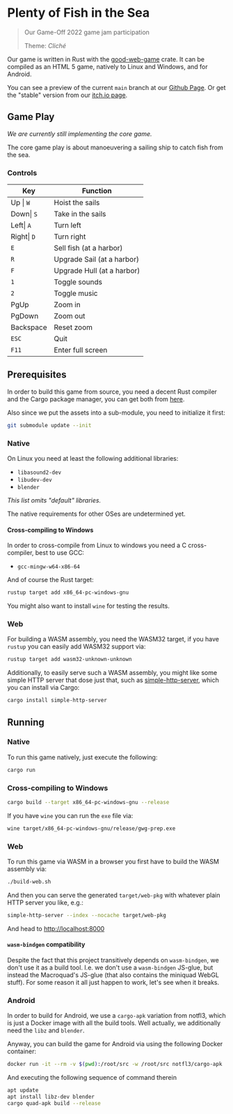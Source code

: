 Plenty of Fish in the Sea
=========================

> Our Game-Off 2022 game jam participation
>
> Theme: _Cliché_

Our game is written in Rust with the [good-web-game] crate.
It can be compiled as an HTML 5 game, natively to Linux and Windows, and for
Android.

You can see a preview of the current `main` branch at our [Github Page][preview].
Or get the "stable" version from our [itch.io page][itchio].

[good-web-game]: https://crates.io/crates/good-web-game
[preview]: https://coffejunkstudio.github.io/go-gwg-22/
[itchio]: https://coffejunkstudio.itch.io/plenty-of-fish?secret=fHOi58o4GNbMuuYhHvLTumPb1ZU

Game Play
---------

_We are currently still implementing the core game._

The core game play is about manoeuvering a sailing ship to catch fish from the sea.


### Controls

| Key       | Function |
|-----------|----------|
| Up \| `W` | Hoist the sails |
|Down\| `S` | Take in the sails |
|Left\| `A` | Turn left |
|Right\| `D`| Turn right |
| `E`       | Sell fish (at a harbor) |
| `R`       | Upgrade Sail (at a harbor) |
| `F`       | Upgrade Hull (at a harbor) |
| `1`       | Toggle sounds |
| `2`       | Toggle music |
| PgUp      | Zoom in |
| PgDown    | Zoom out |
| Backspace | Reset zoom |
| `ESC`     | Quit |
| `F11`     | Enter full screen |


Prerequisites
-------------

In order to build this game from source, you need a decent Rust compiler and the
Cargo package manager, you can get both from [here][rust-get-started].

Also since we put the assets into a sub-module, you need to initialize it first:

```sh
git submodule update --init
```

### Native

On Linux you need at least the following additional libraries:

- `libasound2-dev`
- `libudev-dev`
- `blender`

_This list omits "default" libraries._

The native requirements for other OSes are undetermined yet.


#### Cross-compiling to Windows

In order to cross-compile from Linux to windows you need a C cross-compiler,
best to use GCC:

- `gcc-mingw-w64-x86-64`

And of course the Rust target:

```sh
rustup target add x86_64-pc-windows-gnu
```

You might also want to install `wine` for testing the results.


### Web

For building a WASM assembly, you need the WASM32 target, if you have
`rustup` you can easily add WASM32 support via:

```sh
rustup target add wasm32-unknown-unknown
```

Additionally, to easily serve such a WASM assembly, you might like some simple
HTTP server that dose just that, such as [simple-http-server], which you can
install via Cargo:

```sh
cargo install simple-http-server
```


[simple-http-server]: https://crates.io/crates/simple-http-server
[rust-get-started]: https://www.rust-lang.org/learn/get-started




Running
-------


### Native

To run this game natively, just execute the following:

```sh
cargo run
```


### Cross-compiling to Windows

```sh
cargo build --target x86_64-pc-windows-gnu --release
```

If you have `wine` you can run the `exe` file via:

```sh
wine target/x86_64-pc-windows-gnu/release/gwg-prep.exe
```


### Web

To run this game via WASM in a browser you first have to build the WASM assembly via:

```sh
./build-web.sh
```

And then you can serve the generated `target/web-pkg` with whatever plain HTTP server you like, e.g.:

```sh
simple-http-server --index --nocache target/web-pkg
```

And head to <http://localhost:8000>



#### `wasm-bindgen` compatibility

Despite the fact that this project transitively depends on `wasm-bindgen`, we don't use it as a build tool.
I.e. we don't use a `wasm-bindgen` JS-glue, but instead the Macroquad's JS-glue (that also contains the miniquad WebGL stuff).
For some reason it all just happen to work, let's see when it breaks.

### Android

In order to build for Android, we use a `cargo-apk` variation from notfl3,
which is just a Docker image with all the build tools. Well actually, we
additionally need the `libz` and `blender`.

Anyway, you can build the game for Android via using the following Docker container:

```sh
docker run -it --rm -v $(pwd):/root/src -w /root/src notfl3/cargo-apk
```

And executing the following sequence of command therein

```sh
apt update
apt install libz-dev blender
cargo quad-apk build --release
```


